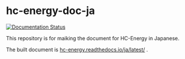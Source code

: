 # hc-energy-doc-ja

[![Documentation Status](https://readthedocs.org/projects/hc-energy/badge/?version=latest)](https://hc-energy.readthedocs.io/ja/latest/?badge=latest)

This repository is for maiking the document for HC-Energy in Japanese.

The built document is [hc-energy.readthedocs.io/ja/latest/](https://hc-energy.readthedocs.io/ja/latest/) .

